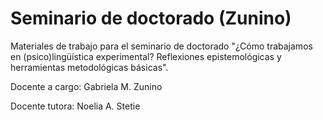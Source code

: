 # Seminario de doctorado (Zunino) 
Materiales de trabajo para el seminario de doctorado "¿Cómo trabajamos en (psico)lingüística experimental? Reflexiones epistemológicas y herramientas metodológicas básicas".  

Docente a cargo: Gabriela M. Zunino  

Docente tutora: Noelia A. Stetie
